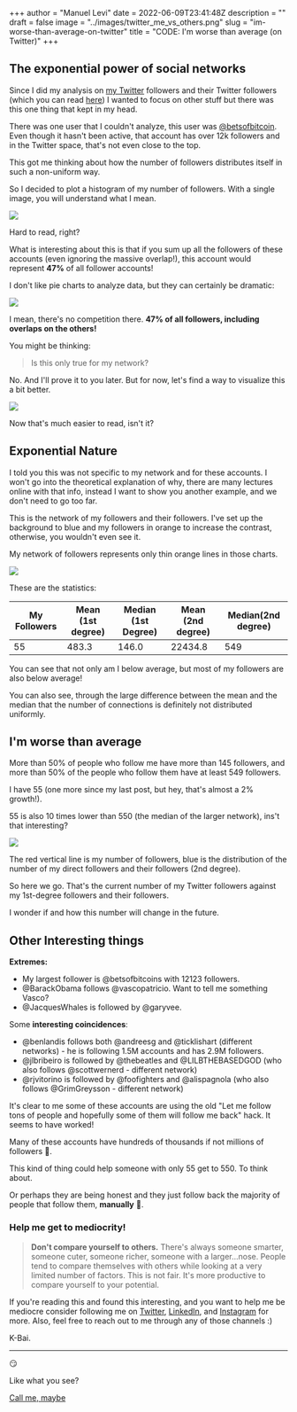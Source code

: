 +++
author = "Manuel Levi"
date = 2022-06-09T23:41:48Z
description = ""
draft = false
image = "../images/twitter_me_vs_others.png"
slug = "im-worse-than-average-on-twitter"
title = "CODE: I'm worse than average (on Twitter)"
+++

## The exponential power of social networks


Since I did my analysis on [my Twitter](https://twitter.com/mlevif) followers and their Twitter followers (which you can read [here](https://manuellevi.com/network-analysis-on-twitter/)) I wanted to focus on other stuff but there was this one thing that kept in my head.

There was one user that I couldn't analyze, this user was [@betsofbitcoin](https://twitter.com/betsofbitcoin). Even though it hasn't been active, that account has over 12k followers and in the Twitter space, that's not even close to the top.

This got me thinking about how the number of followers distributes itself in such a non-uniform way.

So I decided to plot a histogram of my number of followers. With a single image, you will understand what I mean.

![](../images/twitter_followersfollowers.png)

Hard to read, right?

What is interesting about this is that if you sum up all the followers of these accounts (even ignoring the massive overlap!), this account would represent **47%** of all follower accounts!

I don't like pie charts to analyze data, but they can certainly be dramatic:

![](../images/twitter_bets_pie.png)

I mean, there's no competition there. **47% of all followers, including overlaps on the others!**

You might be thinking:

> Is this only true for my network?

No. And I'll prove it to you later. But for now, let's find a way to visualize this a bit better.

![](../images/twitter_followersfollowers_log.png)

Now that's much easier to read, isn't it?

## Exponential Nature

I told you this was not specific to my network and for these accounts. I won't go into the theoretical explanation of why, there are many lectures online with that info, instead I want to show you another example, and we don't need to go too far.

This is the network of my followers and their followers. I've set up the background to blue and my followers in orange to increase the contrast, otherwise, you wouldn't even see it.

My network of followers represents only thin orange lines in those charts.

![](../images/twitter_stacked_1st_2nd.png)

These are the statistics:

| My Followers | Mean (1st degree) | Median (1st Degree) | Mean (2nd degree) | Median(2nd degree) |
| --- | --- | --- | --- | --- |
| 55  | 483.3 | 146.0 | 22434.8 | 549 |

You can see that not only am I below average, but most of my followers are also below average!

  
You can also see, through the large difference between the mean and the median that the number of connections is definitely not distributed uniformly.

## I'm worse than average


More than 50% of people who follow me have more than 145 followers, and more than 50% of the people who follow them have at least 549 followers.

I have 55 (one more since my last post, but hey, that's almost a 2% growth!).

55 is also 10 times lower than 550 (the median of the larger network), ins't that interesting?

![](https://manuellevi.com/twitter_me_vs_others.png)

The red vertical line is my number of followers, blue is the distribution of the number of my direct followers and their followers (2nd degree).

So here we go. That's the current number of my Twitter followers against my 1st-degree followers and their followers.

I wonder if and how this number will change in the future.

## Other Interesting things


**Extremes:**

* My largest follower is @betsofbitcoins with 12123 followers.
* @BarackObama follows @vascopatricio. Want to tell me something Vasco?
* @JacquesWhales is followed by @garyvee.

Some **interesting coincidences**:

* @benlandis follows both @andreesg and @ticklishart (different networks) - he is following 1.5M accounts and has 2.9M followers.
* @jlbribeiro is followed by @thebeatles and @LILBTHEBASEDGOD (who also follows @scottwernerd - different network)
* @rjvitorino is followed by @foofighters and @alispagnola (who also follows @GrimGreysson - different network)

It's clear to me some of these accounts are using the old "Let me follow tons of people and hopefully some of them will follow me back" hack. It seems to have worked!

Many of these accounts have hundreds of thousands if not millions of followers 🤔.

This kind of thing could help someone with only 55 get to 550. To think about.

Or perhaps they are being honest and they just follow back the majority of people that follow them, **manually** 🤷.

### Help me get to mediocrity!


> **Don't compare yourself to others.** There's always someone smarter, someone cuter, someone richer, someone with a larger...nose. People tend to compare themselves with others while looking at a very limited number of factors. This is not fair. It's more productive to compare yourself to your potential.

If you're reading this and found this interesting, and you want to help me be mediocre consider following me on [Twitter](https://twitter.com/mlevif), [LinkedIn](https://www.linkedin.com/in/manuellevi/), and [Instagram](https://www.instagram.com/manuel.levi/) for more. Also, feel free to reach out to me through any of those channels :)

K-Bai.

* * *

😏

Like what you see? 

[Call me, maybe](https://calendly.com/manuellevi-eai/30min)
